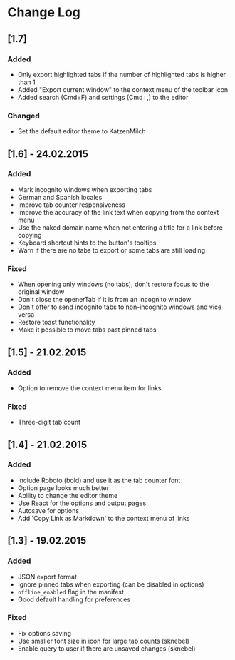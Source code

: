 # Change Log

## [1.7]
### Added
- Only export highlighted tabs if the number of highlighted tabs is higher than 1
- Added "Export current window" to the context menu of the toolbar icon
- Added search (Cmd+F) and settings (Cmd+,) to the editor

### Changed
- Set the default editor theme to KatzenMilch

## [1.6] - 24.02.2015
### Added
- Mark incognito windows when exporting tabs
- German and Spanish locales
- Improve tab counter responsiveness
- Improve the accuracy of the link text when copying from the context menu
- Use the naked domain name when not entering a title for a link before copying
- Keyboard shortcut hints to the button's tooltips
- Warn if there are no tabs to export or some tabs are still loading

### Fixed
- When opening only windows (no tabs), don't restore focus to the original window
- Don't close the openerTab if it is from an incognito window
- Don't offer to send incognito tabs to non-incognito windows and vice versa
- Restore toast functionality
- Make it possible to move tabs past pinned tabs

## [1.5] - 21.02.2015
### Added
- Option to remove the context menu item for links

### Fixed
- Three-digit tab count

## [1.4] - 21.02.2015
### Added
- Include Roboto (bold) and use it as the tab counter font
- Option page looks much better
- Ability to change the editor theme
- Use React for the options and output pages
- Autosave for options
- Add 'Copy Link as Markdown' to the context menu of links

## [1.3] - 19.02.2015
### Added
- JSON export format
- Ignore pinned tabs when exporting (can be disabled in options)
- `offline_enabled` flag in the manifest
- Good default handling for preferences

### Fixed
- Fix options saving
- Use smaller font size in icon for large tab counts (sknebel)
- Enable query to user if there are unsaved changes (sknebel)